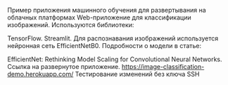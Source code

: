 Пример приложения машинного обучения для развертывания на облачных платформах
Web-приложение для классификации изображений. Используются библиотеки:

TensorFlow.
Streamlit.
Для распознавания изображений используется нейронная сеть EfficientNetB0. Подробности о модели в статье:

EfficientNet: Rethinking Model Scaling for Convolutional Neural Networks.
Ссылка на развернутое приложение.
https://image-classification-demo.herokuapp.com/
Тестирование изменений без ключа SSH
